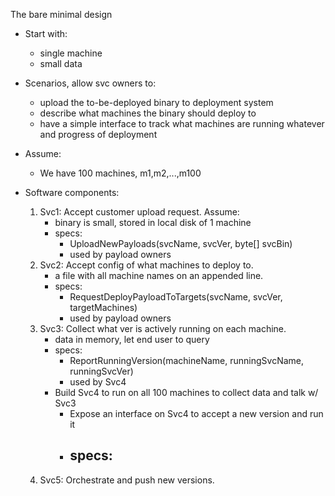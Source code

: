 The bare minimal design

- Start with:
    - single machine
    - small data
    
- Scenarios, allow svc owners to:
    - upload the to-be-deployed binary to deployment system
    - describe what machines the binary should deploy to
    - have a simple interface to track what machines are running whatever and progress of deployment

- Assume:
    - We have 100 machines, m1,m2,...,m100

- Software components:
    1. Svc1: Accept customer upload request. Assume:
        - binary is small, stored in local disk of 1 machine
        - specs:
            - UploadNewPayloads(svcName, svcVer, byte[] svcBin)
            - used by payload owners 
    2. Svc2: Accept config of what machines to deploy to. 
        - a file with all machine names on an appended line. 
        - specs:
            - RequestDeployPayloadToTargets(svcName, svcVer, targetMachines)
            - used by payload owners 
    3. Svc3: Collect what ver is actively running on each machine. 
        - data in memory, let end user to query
        - specs:
            - ReportRunningVersion(machineName, runningSvcName, runningSvcVer)
            - used by Svc4
        - Build Svc4 to run on all 100 machines to collect data and talk w/ Svc3
            - Expose an interface on Svc4 to accept a new version and run it
            - specs:
                - 
    4. Svc5: Orchestrate and push new versions. 
                
 
 